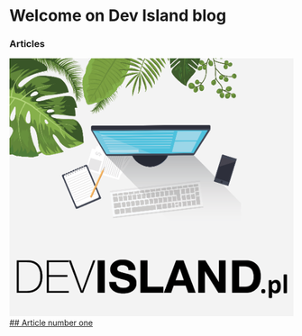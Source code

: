 # Welcome on Dev Island blog


### Articles

![Image](https://github.com/Daniel-Krzyczkowski/Daniel-Krzyczkowski.github.io/blob/master/images/logo.png?raw=true)
[## Article number one](#)
